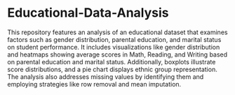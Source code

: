 # Educational-Data-Analysis
This repository features an analysis of an educational dataset that examines factors such as gender distribution, parental education, and marital status on student performance. It includes visualizations like gender distribution and heatmaps showing average scores in Math, Reading, and Writing based on parental education and marital status. Additionally, boxplots illustrate score distributions, and a pie chart displays ethnic group representation. The analysis also addresses missing values by identifying them and employing strategies like row removal and mean imputation.
